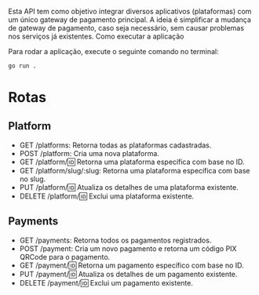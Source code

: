 Esta API tem como objetivo integrar diversos aplicativos (plataformas) com um único gateway de pagamento principal. A ideia é simplificar a mudança de gateway de pagamento, caso seja necessário, sem causar problemas nos serviços já existentes.
Como executar a aplicação

Para rodar a aplicação, execute o seguinte comando no terminal:

```bash
go run .
```

# Rotas

## Platform

- GET /platforms: Retorna todas as plataformas cadastradas.
- POST /platform: Cria uma nova plataforma.
- GET /platform/:id: Retorna uma plataforma específica com base no ID.
- GET /platform/slug/:slug: Retorna uma plataforma específica com base no slug.
- PUT /platform/:id: Atualiza os detalhes de uma plataforma existente.
- DELETE /platform/:id: Exclui uma plataforma existente.

## Payments
- GET /payments: Retorna todos os pagamentos registrados.
- POST /payment: Cria um novo pagamento e retorna um código PIX QRCode para o pagamento.
- GET /payment/:id: Retorna um pagamento específico com base no ID.
- PUT /payment/:id: Atualiza os detalhes de um pagamento existente.
- DELETE /payment/:id: Exclui um pagamento existente.
